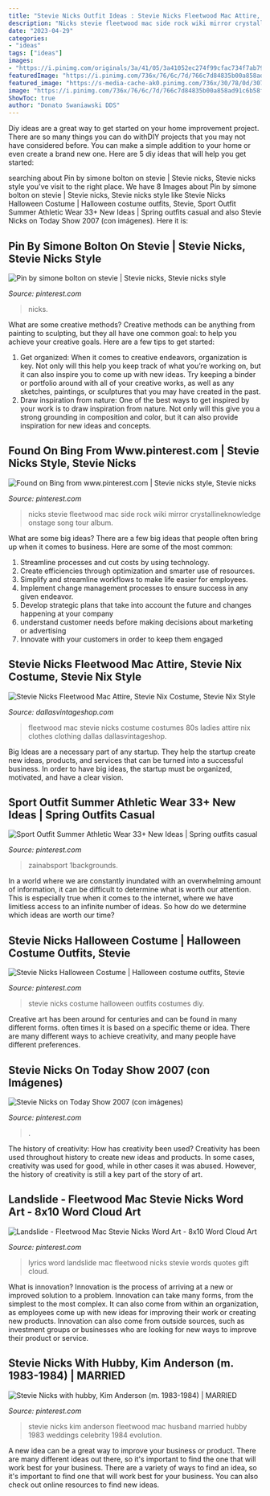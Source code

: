 ```yaml
---
title: "Stevie Nicks Outfit Ideas : Stevie Nicks Fleetwood Mac Attire, Stevie Nix Costume, Stevie Nix Style"
description: "Nicks stevie fleetwood mac side rock wiki mirror crystallineknowledge onstage song tour album"
date: "2023-04-29"
categories:
- "ideas"
tags: ["ideas"]
images:
- "https://i.pinimg.com/originals/3a/41/05/3a41052ec274f99cfac734f7ab791046.png"
featuredImage: "https://i.pinimg.com/736x/76/6c/7d/766c7d84835b00a858ad91c6b58f8982.jpg"
featured_image: "https://s-media-cache-ak0.pinimg.com/736x/30/78/0d/30780d8d17c54d7104c6991c389298c2.jpg"
image: "https://i.pinimg.com/736x/76/6c/7d/766c7d84835b00a858ad91c6b58f8982.jpg"
ShowToc: true
author: "Donato Swaniawski DDS"
---
```



Diy ideas are a great way to get started on your home improvement project. There are so many things you can do withDIY projects that you may not have considered before. You can make a simple addition to your home or even create a brand new one. Here are 5 diy ideas that will help you get started:

	

		
searching about Pin by simone bolton on stevie | Stevie nicks, Stevie nicks style you've visit to the right place. We have 8 Images about Pin by simone bolton on stevie | Stevie nicks, Stevie nicks style like Stevie Nicks Halloween Costume | Halloween costume outfits, Stevie, Sport Outfit Summer Athletic Wear 33+ New Ideas | Spring outfits casual and also Stevie Nicks on Today Show 2007 (con imágenes). Here it is:
		
    
## Pin By Simone Bolton On Stevie | Stevie Nicks, Stevie Nicks Style

<img loading=lazy src="https://i.pinimg.com/736x/76/6c/7d/766c7d84835b00a858ad91c6b58f8982.jpg" onerror="this.onerror=null;this.src='https://tse3.mm.bing.net/th?id=OIP.rLcoKpouuzSC9801SYyqHAHaHh&amp;pid=15.1';" alt="Pin by simone bolton on stevie | Stevie nicks, Stevie nicks style">

_Source: pinterest.com_

>nicks. 

	

What are some creative methods?
Creative methods can be anything from painting to sculpting, but they all have one common goal: to help you achieve your creative goals. Here are a few tips to get started: 
1. Get organized: When it comes to creative endeavors, organization is key. Not only will this help you keep track of what you’re working on, but it can also inspire you to come up with new ideas. Try keeping a binder or portfolio around with all of your creative works, as well as any sketches, paintings, or sculptures that you may have created in the past. 
2. Draw inspiration from nature: One of the best ways to get inspired by your work is to draw inspiration from nature. Not only will this give you a strong grounding in composition and color, but it can also provide inspiration for new ideas and concepts.

    
## Found On Bing From Www.pinterest.com | Stevie Nicks Style, Stevie Nicks

<img loading=lazy src="https://i.pinimg.com/736x/e2/e0/96/e2e0960e63fa6d27b5de52211a7a0bb9.jpg" onerror="this.onerror=null;this.src='https://tse2.mm.bing.net/th?id=OIP.729Wy4rnl0nPo-hj9iS3GgHaLH&amp;pid=15.1';" alt="Found on Bing from www.pinterest.com | Stevie nicks style, Stevie nicks">

_Source: pinterest.com_

>nicks stevie fleetwood mac side rock wiki mirror crystallineknowledge onstage song tour album. 

	

What are some big ideas?
There are a few big ideas that people often bring up when it comes to business. Here are some of the most common:
1. Streamline processes and cut costs by using technology.
2. Create efficiencies through optimization and smarter use of resources.
3. Simplify and streamline workflows to make life easier for employees.
4. Implement change management processes to ensure success in any given endeavor. 
5. Develop strategic plans that take into account the future and changes happening at your company 
6. understand customer needs before making decisions about marketing or advertising 
7. Innovate with your customers in order to keep them engaged 

    
## Stevie Nicks Fleetwood Mac Attire, Stevie Nix Costume, Stevie Nix Style

<img loading=lazy src="https://dallasvintageshop.com/wp-content/uploads/sm-fleetwood-mac.jpg" onerror="this.onerror=null;this.src='https://tse2.mm.bing.net/th?id=OIP.qnJrAOC7MzqD6JnTnhNacAAAAA&amp;pid=15.1';" alt="Stevie Nicks Fleetwood Mac Attire, Stevie Nix Costume, Stevie Nix Style">

_Source: dallasvintageshop.com_

>fleetwood mac stevie nicks costume costumes 80s ladies attire nix clothes clothing dallas dallasvintageshop. 

	

Big Ideas are a necessary part of any startup. They help the startup create new ideas, products, and services that can be turned into a successful business. In order to have big ideas, the startup must be organized, motivated, and have a clear vision.

    
## Sport Outfit Summer Athletic Wear 33+ New Ideas | Spring Outfits Casual

<img loading=lazy src="https://i.pinimg.com/originals/e0/c0/87/e0c087ceccf77f6801065a54b203b8ee.jpg" onerror="this.onerror=null;this.src='https://tse4.mm.bing.net/th?id=OIP.Y2olYDrooMNCXgXuY8lquAAAAA&amp;pid=15.1';" alt="Sport Outfit Summer Athletic Wear 33+ New Ideas | Spring outfits casual">

_Source: pinterest.com_

>zainabsport 1backgrounds. 

	

In a world where we are constantly inundated with an overwhelming amount of information, it can be difficult to determine what is worth our attention. This is especially true when it comes to the internet, where we have limitless access to an infinite number of ideas. So how do we determine which ideas are worth our time?

    
## Stevie Nicks Halloween Costume | Halloween Costume Outfits, Stevie

<img loading=lazy src="https://i.pinimg.com/736x/36/26/cd/3626cdc33a88a9f01e327890fcc524c1.jpg" onerror="this.onerror=null;this.src='https://tse4.mm.bing.net/th?id=OIP.8i2gYo80gWm55OxVUKtgQAHaJ3&amp;pid=15.1';" alt="Stevie Nicks Halloween Costume | Halloween costume outfits, Stevie">

_Source: pinterest.com_

>stevie nicks costume halloween outfits costumes diy. 

	

Creative art has been around for centuries and can be found in many different forms. often times it is based on a specific theme or idea. There are many different ways to achieve creativity, and many people have different preferences.

    
## Stevie Nicks On Today Show 2007 (con Imágenes)

<img loading=lazy src="https://i.pinimg.com/originals/3a/41/05/3a41052ec274f99cfac734f7ab791046.png" onerror="this.onerror=null;this.src='https://tse1.mm.bing.net/th?id=OIP.QQ7UtABQx3SzdCl3fxMvawHaLH&amp;pid=15.1';" alt="Stevie Nicks on Today Show 2007 (con imágenes)">

_Source: pinterest.com_

>. 

	

The history of creativity: How has creativity been used?
Creativity has been used throughout history to create new ideas and products. In some cases, creativity was used for good, while in other cases it was abused. However, the history of creativity is still a key part of the story of art.

    
## Landslide - Fleetwood Mac Stevie Nicks Word Art - 8x10 Word Cloud Art

<img loading=lazy src="https://s-media-cache-ak0.pinimg.com/736x/7e/6d/23/7e6d236a0ffbcbfbc31e62f5f0eb5bd1.jpg" onerror="this.onerror=null;this.src='https://tse3.mm.bing.net/th?id=OIP.AIM7QfyBoHGh3NrbfqBMfQHaF8&amp;pid=15.1';" alt="Landslide - Fleetwood Mac Stevie Nicks Word Art - 8x10 Word Cloud Art">

_Source: pinterest.com_

>lyrics word landslide mac fleetwood nicks stevie words quotes gift cloud. 

	

What is innovation?
Innovation is the process of arriving at a new or improved solution to a problem. Innovation can take many forms, from the simplest to the most complex. It can also come from within an organization, as employees come up with new ideas for improving their work or creating new products. Innovation can also come from outside sources, such as investment groups or businesses who are looking for new ways to improve their product or service.

    
## Stevie Nicks With Hubby, Kim Anderson (m. 1983-1984) | MARRIED

<img loading=lazy src="https://s-media-cache-ak0.pinimg.com/736x/30/78/0d/30780d8d17c54d7104c6991c389298c2.jpg" onerror="this.onerror=null;this.src='https://tse2.mm.bing.net/th?id=OIP.1vGAWjMUc-PU-5NsGXyH1wHaJ-&amp;pid=15.1';" alt="Stevie Nicks with hubby, Kim Anderson (m. 1983-1984) | MARRIED">

_Source: pinterest.com_

>stevie nicks kim anderson fleetwood mac husband married hubby 1983 weddings celebrity 1984 evolution. 

	

A new idea can be a great way to improve your business or product. There are many different ideas out there, so it's important to find the one that will work best for your business. There are a variety of ways to find an idea, so it's important to find one that will work best for your business. You can also check out online resources to find new ideas.

